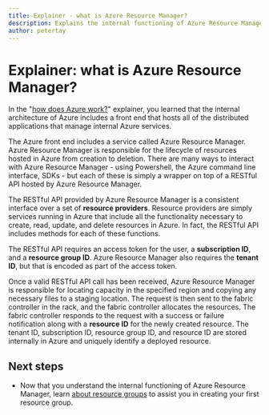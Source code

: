 ```yaml
---
title: Explainer - what is Azure Resource Manager?
description: Explains the internal functioning of Azure Resource Manager
author: petertay
---
```


# Explainer: what is Azure Resource Manager?

In the "[how does Azure work?](azure-explainer.md)" explainer, you learned that the internal architecture of Azure includes a front end that hosts all of the distributed applications that manage internal Azure services.

The Azure front end includes a service called Azure Resource Manager. Azure Resource Manager is responsible for the lifecycle of resources hosted in Azure from creation to deletion. There are many ways to interact with Azure Resource Manager - using Powershell, the Azure command line interface, SDKs - but each of these is simply a wrapper on top of a RESTful API hosted by Azure Resource Manager.

The RESTful API provided by Azure Resource Manager is a consistent interface over a set of **resource providers**. Resource providers are simply services running in Azure that include all the functionality necessary to create, read, update, and delete resources in Azure. In fact, the RESTful API includes methods for each of these functions. 

The RESTful API requires an access token for the user, a **subscription ID**, and a **resource group ID**. Azure Resource Manager also requires the **tenant ID**, but that is encoded as part of the access token.     

Once a valid RESTful API call has been received, Azure Resource Manager is responsible for locating capacity in the specified region and copying any necessary files to a staging location. The request is then sent to the fabric controller in the rack, and the fabric controller allocates the resources. The fabric controller responds to the request with a success or failure notification along with a **resource ID** for the newly created resource. The tenant ID, subscription ID, resource group ID, and resource ID are stored internally in Azure and uniquely identify a deployed resource.

## Next steps

* Now that you understand the internal functioning of Azure Resource Manager, learn [about resource groups](resource-group-explainer.md) to assist you in creating your first resource group.
